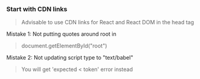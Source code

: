 ### Start with CDN links  
> Advisable to use CDN links for React and React DOM in the head tag  

Mistake 1: Not putting quotes around root in  
> document.getElementById("root")  

Mistake 2: Not updating script type to "text/babel"  
> You will get 'expected < token' error instead  

